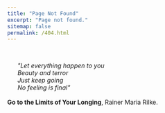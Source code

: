 ```yaml
---
title: "Page Not Found"
excerpt: "Page not found."
sitemap: false
permalink: /404.html
---
```

 <br>

&nbsp;&nbsp;&nbsp;&nbsp;&nbsp;&nbsp;<i>"Let everything happen to you <br>
&nbsp;&nbsp;&nbsp;&nbsp;&nbsp;&nbsp;Beauty and terror <br>
&nbsp;&nbsp;&nbsp;&nbsp;&nbsp;&nbsp;Just keep going <br>
&nbsp;&nbsp;&nbsp;&nbsp;&nbsp;&nbsp;No feeling is final"</i> <br>
<br>
<b> Go to the Limits of Your Longing</b>, Rainer Maria Rilke.

